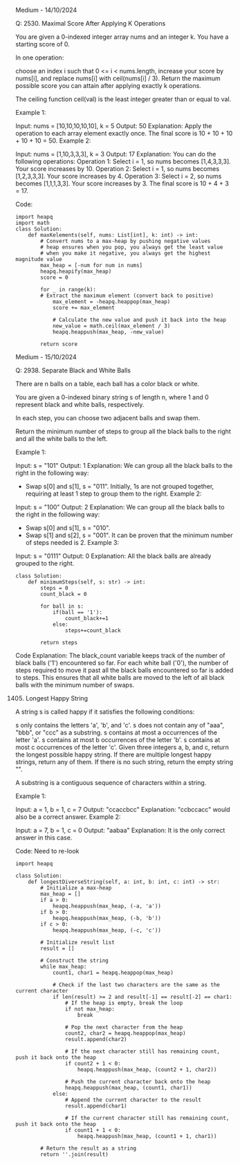 Medium - 14/10/2024

Q:
2530. Maximal Score After Applying K Operations

You are given a 0-indexed integer array nums and an integer k. You have a starting score of 0.

In one operation:

choose an index i such that 0 <= i < nums.length,
increase your score by nums[i], and
replace nums[i] with ceil(nums[i] / 3).
Return the maximum possible score you can attain after applying exactly k operations.

The ceiling function ceil(val) is the least integer greater than or equal to val.

 

Example 1:

Input: nums = [10,10,10,10,10], k = 5
Output: 50
Explanation: Apply the operation to each array element exactly once. The final score is 10 + 10 + 10 + 10 + 10 = 50.
Example 2:

Input: nums = [1,10,3,3,3], k = 3
Output: 17
Explanation: You can do the following operations:
Operation 1: Select i = 1, so nums becomes [1,4,3,3,3]. Your score increases by 10.
Operation 2: Select i = 1, so nums becomes [1,2,3,3,3]. Your score increases by 4.
Operation 3: Select i = 2, so nums becomes [1,1,1,3,3]. Your score increases by 3.
The final score is 10 + 4 + 3 = 17.

Code: 

```
import heapq
import math
class Solution:
    def maxKelements(self, nums: List[int], k: int) -> int:
        # Convert nums to a max-heap by pushing negative values
        # heap ensures when you pop, you always get the least value
        # when you make it negative, you always get the highest magnitude value
        max_heap = [-num for num in nums]
        heapq.heapify(max_heap)
        score = 0

        for _ in range(k):
        # Extract the maximum element (convert back to positive)
            max_element = -heapq.heappop(max_heap)
            score += max_element
            
            # Calculate the new value and push it back into the heap
            new_value = math.ceil(max_element / 3)
            heapq.heappush(max_heap, -new_value)

        return score
```
Medium - 15/10/2024

Q:
2938. Separate Black and White Balls

There are n balls on a table, each ball has a color black or white.

You are given a 0-indexed binary string s of length n, where 1 and 0 represent black and white balls, respectively.

In each step, you can choose two adjacent balls and swap them.

Return the minimum number of steps to group all the black balls to the right and all the white balls to the left.

 

Example 1:

Input: s = "101"
Output: 1
Explanation: We can group all the black balls to the right in the following way:
- Swap s[0] and s[1], s = "011".
Initially, 1s are not grouped together, requiring at least 1 step to group them to the right.
Example 2:

Input: s = "100"
Output: 2
Explanation: We can group all the black balls to the right in the following way:
- Swap s[0] and s[1], s = "010".
- Swap s[1] and s[2], s = "001".
It can be proven that the minimum number of steps needed is 2.
Example 3:

Input: s = "0111"
Output: 0
Explanation: All the black balls are already grouped to the right.

```
class Solution:
    def minimumSteps(self, s: str) -> int:
        steps = 0
        count_black = 0

        for ball in s:
            if(ball == '1'):
                count_black+=1
            else:
                steps+=count_black
        
        return steps
```

Code Explanation:
The black_count variable keeps track of the number of black balls ('1') encountered so far.
For each white ball ('0'), the number of steps required to move it past all the black balls encountered so far is added to steps.
This ensures that all white balls are moved to the left of all black balls with the minimum number of swaps.


1405. Longest Happy String

A string s is called happy if it satisfies the following conditions:

s only contains the letters 'a', 'b', and 'c'.
s does not contain any of "aaa", "bbb", or "ccc" as a substring.
s contains at most a occurrences of the letter 'a'.
s contains at most b occurrences of the letter 'b'.
s contains at most c occurrences of the letter 'c'.
Given three integers a, b, and c, return the longest possible happy string. If there are multiple longest happy strings, return any of them. If there is no such string, return the empty string "".

A substring is a contiguous sequence of characters within a string.

 

Example 1:

Input: a = 1, b = 1, c = 7
Output: "ccaccbcc"
Explanation: "ccbccacc" would also be a correct answer.
Example 2:

Input: a = 7, b = 1, c = 0
Output: "aabaa"
Explanation: It is the only correct answer in this case.

Code: Need to re-look

```
import heapq

class Solution:
    def longestDiverseString(self, a: int, b: int, c: int) -> str:
        # Initialize a max-heap
        max_heap = []
        if a > 0:
            heapq.heappush(max_heap, (-a, 'a'))
        if b > 0:
            heapq.heappush(max_heap, (-b, 'b'))
        if c > 0:
            heapq.heappush(max_heap, (-c, 'c'))
        
        # Initialize result list
        result = []
        
        # Construct the string
        while max_heap:
            count1, char1 = heapq.heappop(max_heap)
            
            # Check if the last two characters are the same as the current character
            if len(result) >= 2 and result[-1] == result[-2] == char1:
                # If the heap is empty, break the loop
                if not max_heap:
                    break
                
                # Pop the next character from the heap
                count2, char2 = heapq.heappop(max_heap)
                result.append(char2)
                
                # If the next character still has remaining count, push it back onto the heap
                if count2 + 1 < 0:
                    heapq.heappush(max_heap, (count2 + 1, char2))
                
                # Push the current character back onto the heap
                heapq.heappush(max_heap, (count1, char1))
            else:
                # Append the current character to the result
                result.append(char1)
                
                # If the current character still has remaining count, push it back onto the heap
                if count1 + 1 < 0:
                    heapq.heappush(max_heap, (count1 + 1, char1))
        
        # Return the result as a string
        return ''.join(result)
```
